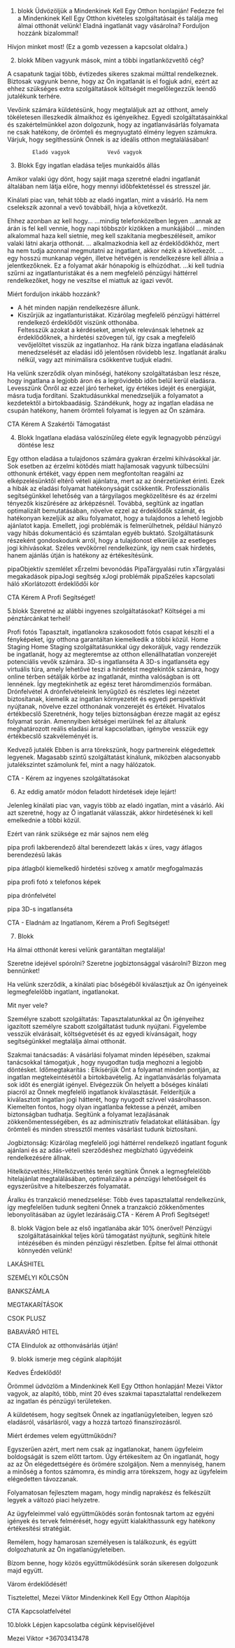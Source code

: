 1. blokk
Üdvözöljük a Mindenkinek Kell Egy Otthon honlapján!
Fedezze fel a Mindenkinek Kell Egy Otthon kivételes szolgáltatásait és találja meg álmai otthonát velünk! Eladná ingatlanát vagy vásárolna? Forduljon hozzánk bizalommal!

Hívjon minket most! (Ez a gomb vezessen a kapcsolat oldalra.)
				


2. blokk Miben vagyunk mások, mint a többi ingatlanközvetítő cég?

A csapatunk tagjai több, évtizedes sikeres szakmai múlttal rendelkeznek. 
Biztosak vagyunk benne, hogy az Ön ingatlanát is el fogjuk adni, ezért az ehhez szükséges extra szolgáltatások költségét megelőlegezzük leendő jutalékunk terhére.

Vevőink számára küldetésünk, hogy megtaláljuk azt az otthont, amely tökéletesen illeszkedik álmaikhoz és igényeikhez. Egyedi szolgáltatásainkkal és szakértelmünkkel azon dolgozunk, hogy az ingatlanvásárlás folyamata ne csak hatékony, de örömteli és megnyugtató élmény legyen számukra. Várjuk, hogy segíthessünk Önnek is az ideális otthon megtalálásában!

			Eladó vagyok 			Vevő vagyok


3. Blokk Egy ingatlan eladása teljes munkaidős állás

Amikor valaki úgy dönt, hogy saját maga szeretné eladni ingatlanát általában nem látja előre, hogy mennyi időbfektetéssel és stresszel jár. 

Kínálati piac van, tehát több az eladó ingatlan, mint a vásárló. Ha nem cselekszik azonnal a vevő továbbáll, hívja a következőt. 

Ehhez azonban az kell hogy…
…mindig telefonközelben legyen
…annak az árán is fel kell vennie, hogy napi többször kizökken a munkájából 
… minden alkalommal haza kell sietnie, meg kell szakítania megbeszéléseit, amikor valaki látni akarja otthonát. 
… alkalmazkodnia kell az érdeklődőkhöz, mert ha nem tudja azonnal megmutatni az ingatlant, akkor nézik a következőt.
…egy hosszú munkanap végén, illetve hétvégén is rendelkezésre kell állnia a jelentkezőknek. Ez a folyamat akár hónapokig is elhúzódhat. 
…ki kell tudnia szűrni az ingatlanturistákat és a nem megfelelő pénzügyi háttérrel rendelkezőket, hogy ne veszítse el miattuk az igazi vevőt. 


Miért forduljon inkább hozzánk?
-  A hét minden napján rendelkezésre állunk.  
-   Kiszűrjük az ingatlanturistákat.
Kizárólag megfelelő pénzügyi háttérrel rendelkező érdeklődőt viszünk otthonába.   
Feltesszük azokat a kérdéseket, amelyek relevánsak lehetnek az érdeklődőknek, a hirdetési szövegen túl, így csak a megfelelő vevőjelöltet visszük az ingatlanhoz.
Ha ránk bízza ingatlana eladásának menedzselését az eladási idő jelentősen rövidebb lesz. 
Ingatlanát áralku nélkül, vagy azt minimálisra csökkentve tudjuk eladni. 

Ha velünk szerződik olyan minőségi, hatékony szolgáltatásban lesz része, hogy ingatlana a legjobb áron és a legrövidebb időn belül kerül eladásra. Levesszünk Önről az ezzel járó terheket, így értékes idejét és energiáját, másra tudja fordítani. Szaktudásunkkal menedzseljük a folyamatot a kezdetektől a birtokbaadásig. Szándékunk, hogy az ingatlan eladása ne csupán hatékony, hanem örömteli folyamat is legyen az Ön számára.
   

CTA Kérem A Szakértői Támogatást





4. Blokk  Ingatlana eladása valószínűleg élete egyik legnagyobb pénzügyi döntése lesz

Egy otthon eladása a tulajdonos számára gyakran érzelmi kihívásokkal jár. Sok esetben az érzelmi kötődés miatt hajlamosak vagyunk túlbecsülni otthonunk értékét, vagy éppen nem megfontoltan reagálni az elképzelésünktől eltérő  vételi ajánlatra, mert az az önérzetünket érinti. Ezek a hibák az eladási folyamat hatékonyságát csökkentik. Professzionális segítségünkkel lehetőség van a tárgyilagos megközelítésre és az érzelmi tényezők kiszűrésére az árképzésnél. Továbbá, segítünk az ingatlan optimalizált bemutatásában, növelve ezzel az érdeklődők számát, és hatékonyan kezeljük az alku folyamatot, hogy a tulajdonos a lehető legjobb ajánlatot kapja. Emellett, jogi problémák is felmerülhetnek, például hiányzó vagy hibás dokumentáció  és számtalan egyéb buktató. Szolgáltatásunk részeként gondoskodunk arról, hogy a tulajdonost elkerülje az esetleges jogi kihívásokat. 
Széles vevőkörrel rendelkezünk, így nem csak hirdetés, hanem ajánlás útján is hatékony az értékesítésünk.	

pipaObjektív szemlélet                               xÉrzelmi bevonódás
PipaTárgyalási rutin                                    xTárgyalási megakadások
pipaJogi segítség                                       xJogi problémák
pipaSzéles kapcsolati háló                         xKorlátozott érdeklődői kör

CTA Kérem A Profi Segítséget!


5.blokk
Szeretné az alábbi ingyenes szolgáltatásokat? Költségei a mi pénztárcánkat terheli!


Profi fotós
Tapasztalt, ingatlanokra szakosodott fotós csapat készíti el a fényképeket, így otthona garantáltan kiemelkedik a többi közül.
Home Staging
Home Staging szolgáltatásunkkal úgy dekoráljuk, vagy rendezzük be ingatlanát, hogy az megteremtse az otthon ellenállhatatlan vonzerejét potenciális vevők számára.
3D-s ingatlanséta
A 3D-s ingatlanséta egy virtuális túra, amely lehetővé teszi a hirdetést megtekintők számára, hogy online térben sétálják körbe az ingatlanát, mintha valóságban is ott lennének. Így megtekinhetik az egész teret háromdimenziós formában.
Drónfelvétel
A drónfelvételeink lenyűgöző és részletes légi nézetet biztosítanak, kiemelik az ingatlan környezetét és egyedi perspektívát nyújtanak, növelve ezzel otthonának vonzerejét és értékét.
Hivatalos értékbecslő
Szeretnénk, hogy teljes biztonságban érezze magát az egész folyamat során. Amennyiben kétségei merülnek fel az általunk meghatározott reális eladási árral kapcsolatban, igénybe vesszük egy értékbecslő szakvéleményét is.

Kedvező jutalék
Ebben is arra törekszünk, hogy partnereink elégedettek legyenek. Magasabb szintű szolgáltatást kínálunk, miközben alacsonyabb jutalékszintet számolunk fel, mint a nagy hálózatok.


CTA - Kérem az ingyenes szolgáltatásokat



6. Az eddig amatőr módon feladott hirdetések ideje lejárt! 

Jelenleg kínálati piac van, vagyis több az eladó ingatlan, mint a vásárló.  Aki azt szeretné, hogy az Ő ingatlanát válasszák, akkor hirdetésének ki kell emelkednie a többi közül. 


Ezért van ránk szüksége					ez már sajnos nem elég                        	      

pipa profi lakberendező által berendezett lakás                  x üres, vagy átlagos berendezésű lakás

pipa  átlagból kiemelkedő hirdetési szöveg                         x amatőr megfogalmazás
                
pipa profi fotó         				                       x telefonos képek     			

pipa drónfelvétel

pipa 3D-s ingatlanséta


CTA - Eladnám az Ingatlanom, Kérem a Profi Segítséget!


	



7. Blokk  

Ha álmai otthonát keresi velünk garantáltan megtalálja!

Szeretne idejével spórolni? Szeretne  jogbiztonsággal vásárolni? Bízzon meg bennünket!

Ha velünk szerződik, a kínálati piac bőségéből kiválasztjuk az Ön igényeinek legmegfelelőbb ingatlant, ingatlanokat.

Mit nyer vele?

Személyre szabott szolgáltatás:  Tapasztalatunkkal az Ön igényeihez igazított személyre szabott szolgáltatást tudunk nyújtani. Figyelembe vesszük elvárásait, költségvetését és az egyedi kívánságait, hogy segítségünkkel megtalálja álmai otthonát.

Szakmai tanácsadás: A vásárlási folyamat minden lépésében, szakmai tanácsokkal támogatjuk , hogy nyugodtan tudja meghozni a legjobb döntésket.
Időmegtakarítás : Elkísérjük Önt a folyamat minden pontján, az ingatlan megtekeintésétől a birtokbavételig. Az ingatlanvásárlás folyamata sok időt és energiát igényel. Elvégezzük Ön helyett a bőséges kínálati piacról az Önnek megfelelő ingatlanok kiválasztását. Felderítjük a kiválasztott ingatlan jogi hátterét, hogy nyugodt szívvel vásárolhasson. Kiemelten fontos, hogy olyan ingatlanba fektesse a pénzét, amiben biztonságban tudhatja.  Segítünk a folyamat lezajlásának zökkenőmentességében, és az adminisztratív feladatokat ellátásában. Így örömteli és minden stressztől mentes vásárlást tudunk biztosítani. 

Jogbiztonság: Kizárólag megfelelő jogi háttérrel rendelkező ingatlant fogunk ajánlani és az adás-vételi szerződéshez megbízható ügyvédeink rendelkezésére állnak. 

Hitelközvetítés:,Hitelközvetítés terén segítünk Önnek a legmegfelelőbb hitelajánlat megtalálásában, optimalizálva a pénzügyi lehetőségeit és egyszerűsítve a hitelbeszerzés folyamatát.

Áralku és tranzakció menedzselése: Több éves  tapasztalattal rendelkezünk, így megfelelően tudunk segíteni Önnek a tranzakció zökkenőmentes lebonyolításában az ügylet lezárásáig.CTA - Kérem A Profi Segítséget!


8. blokk 
Vágjon bele az első ingatlanába akár 10% önerővel! Pénzügyi szolgáltatásainkkal teljes körű támogatást nyújtunk, segítünk hitele intézésében és minden pénzügyi részletben. Építse fel álmai otthonát könnyedén velünk!

LAKÁSHITEL

SZEMÉLYI KÖLCSÖN

BANKSZÁMLA

MEGTAKARÍTÁSOK

CSOK PLUSZ

BABAVÁRÓ HITEL


CTA Elindulok az otthonvásárlás útján! 

9. blokk ismerje meg cégünk alapítóját

Kedves Érdeklődő!

Örömmel üdvözlöm a Mindenkinek Kell Egy Otthon honlapján! 
Mezei Viktor vagyok, az alapító, több, mint 20 éves szakmai tapasztalattal rendelkezem az ingatlan és pénzügyi területeken. 

A küldetésem, hogy segítsek Önnek az ingatlanügyleteiben, legyen szó eladásról, vásárlásról, vagy a hozzá tartozó finanszírozásról.

Miért érdemes velem együttműködni? 

Egyszerűen azért, mert nem csak az ingatlanokat, hanem ügyfeleim boldogságát is szem előtt tartom. Úgy értékesítem az Ön ingatlanát, hogy az az Ön elégedettségére és örömére szolgáljon. Nem a mennyiség, hanem a minőség a fontos számomra, és mindig arra törekszem, hogy az ügyfeleim elégedetten távozzanak.

Folyamatosan fejlesztem magam, hogy mindig naprakész és felkészült legyek a változó piaci helyzetre. 

Az ügyfeleimmel való együttműködés során fontosnak tartom az egyéni igények és tervek felmérését, hogy együtt kialakíthassunk egy hatékony értékesítési stratégiát.

Remélem, hogy hamarosan személyesen is találkozunk, és együtt dolgozhatunk az Ön ingatlanügyleteiben. 

Bízom benne, hogy közös együttműködésünk során sikeresen dolgozunk majd együtt.

Várom érdeklődését!

Tisztelettel,
Mezei Viktor
Mindenkinek Kell Egy Otthon Alapítója

CTA Kapcsolatfelvétel 



10.blokk Lépjen kapcsolatba cégünk képviselőjével

Mezei Viktor
+36703413478